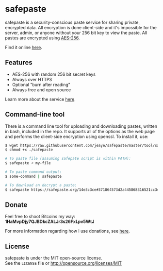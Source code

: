 # safepaste

safepaste is a security-conscious paste service for sharing private, encrypted data. All encryption is done client-side and it's impossible for the server, admin, or anyone without your 256 bit key to view the paste. All pastes are encrypted using [AES-256](https://en.wikipedia.org/wiki/Advanced_Encryption_Standard).

Find it online [here](https://safepaste.org).

## Features

* AES-256 with random 256 bit secret keys
* Always over HTTPS
* Optional "burn after reading"
* Always free and open source

Learn more about the service
[here](https://safepaste.org/14e3c3ce#371864573d2a445868316521cc3cc374413f3eb04978281c964527cdc79a64bb).

## Command-line tool

There is a command line tool for uploading and downloading pastes, written in
bash, included in the repo. It supports all of the options as the web page and
performs the client-side encryption using openssl. To install it, use:

```bash
$ wget https://raw.githubusercontent.com/jeaye/safepaste/master/tool/safepaste
$ chmod +x ./safepaste

# To paste file (assuming safepate script is within PATH):
$ safepaste < my-file

# To paste command output:
$ some-command | safepaste

# To download an decrypt a paste:
$ safepaste https://safepaste.org/14e3c3ce#371864573d2a445868316521cc3cc374413f3eb04978281c964527cdc79a64bb
```

## Donate
Feel free to shoot Bitcoins my way: **1HaMvpDjy7QJBDkcZALJr3s26FxLpv5WtJ**

For more information regarding how I use donations, see
[here](http://jeaye.com/donate/).

## License
safepaste is under the MIT open-source license.  
See the `LICENSE` file or http://opensource.org/licenses/MIT
